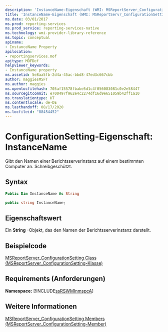 ```yaml
---
description: 'InstanceName-Eigenschaft (WMI: MSReportServer_ConfigurationSetting)'
title: 'InstanceName-Eigenschaft (WMI: MSReportServr_ConfigurationSetting) | Microsoft-Dokumentation'
ms.date: 03/01/2017
ms.prod: reporting-services
ms.prod_service: reporting-services-native
ms.technology: wmi-provider-library-reference
ms.topic: conceptual
apiname:
- InstanceName Property
apilocation:
- reportingservices.mof
apitype: MOFDef
helpviewer_keywords:
- InstanceName property
ms.assetid: 5e8aa5fb-2d4a-45ac-bbd8-47ed3c667cbb
author: maggiesMSFT
ms.author: maggies
ms.openlocfilehash: 705af15578fbabe5d1c4f056083081c0e2e58447
ms.sourcegitcommit: e700497f962e4c2274df16d9e651059b42ff1a10
ms.translationtype: HT
ms.contentlocale: de-DE
ms.lasthandoff: 08/17/2020
ms.locfileid: "88454452"
---
```

# <a name="configurationsetting-property---instancename"></a>ConfigurationSetting-Eigenschaft: InstanceName
  Gibt den Namen einer Berichtsserverinstanz auf einem bestimmten Computer an. Schreibgeschützt.  
  
## <a name="syntax"></a>Syntax  
  
```vb  
Public Dim InstanceName As String  
```  
  
```csharp  
public string InstanceName;  
```  
  
## <a name="property-value"></a>Eigenschaftswert  
 Ein **String** -Objekt, das den Namen der Berichtsserverinstanz darstellt.  
  
## <a name="example-code"></a>Beispielcode  
 [MSReportServer_ConfigurationSetting Class (MSReportServer_ConfigurationSetting-Klasse)](../../reporting-services/wmi-provider-library-reference/msreportserver-configurationsetting-class.md)  
  
## <a name="requirements"></a>Requirements (Anforderungen)  
 **Namespace:** [!INCLUDE[ssRSWMInmspcA](../../includes/ssrswminmspca-md.md)]  
  
## <a name="see-also"></a>Weitere Informationen  
 [MSReportServer_ConfigurationSetting Members (MSReportServer_ConfigurationSetting-Member)](../../reporting-services/wmi-provider-library-reference/msreportserver-configurationsetting-members.md)  
  
  
